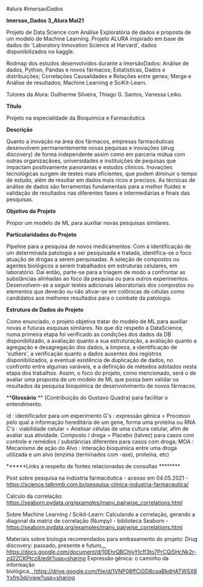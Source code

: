 #alura
#imersaoDados

**Imersao_Dados 3_Alura Mai21**

Projeto de Data Science com Análise Exploratória de dados e proposta de um modelo de Machine Learning.
Projeto ALURA inspirado em base de dados do 'Laboratory Innovation Science at Harvard', dados disponibilizados no kaggle.

Rodmap dos estudos desenvolvidos durante a ImersãoDados: Análise de dados, Python, Pandas e novos fármacos; Estatísticas, Dados e distribuições; Correlações Causalidades e Relações entre genes; Merge e Análise de resultados; Machine Learning e SciKit-Learn.

Tutores da Alura: Guilherme Silveira, Thiago G. Santos, Vanessa Leiko.


**Título**

Projeto na especialidade da Bioquímica e Farmacêutica


**Descrição**

Quanto a inovação na área dos fármacos, empresas farmacêuticas desenvolvem permanentemente novas pequisas e inovações (drug discovery) de forma independente assim como em parceria mútua com outras organizaçãoes, universidades e instituições de pequisas que impactam positivamente panoramas e estudos clínicos. 
Inovações tecnológicas surgem de testes mais eficientes, que podem diminuir o tempo de estudo, além de resultar em dados mais ricos e precisos. 
As técnicas de análise de dados são ferramentas fundamentais para a melhor fluidez e validação de resultados nas diferentes fases e intermediárias e finais das pesquisas.


****Objetivo do Projeto****

Propor um modelo de ML para auxiliar novas pesquisas similares.



****Particularidades do Projeto****

Pipeline para a pesquisa de novos medicamentos:
Com a identificação de um determinada patologia a ser pesquisada e tratada, identifica-se o foco atuação de drogas a serem perquisadas. 
A seleção de compostos ou agentes biológicos a serem trabalhados em estruturas celulares, em laboratório. Daí então, parte-se para a triagem de modo a confrontar as substâncias alinhadas ao foco da pesquisa ou para outros experimentos. 
Desenvolvem-se a seguir testes adicionais laboratoriais dos compostos ou elementos que deverão ou não ativar-se  em colônicas de células como candidatos aos melhores resultados para o combate da patologia.



****Estrutura de Dados do Projeto****

Como enunciado, o projeto objetiva tratar do modelo de ML para auxiliar novas e futuras esquisas similares.
No que diz respeito a DataScience, numa primeira etapa foi verificado as condições dos dados da DB disponibilizado, a avaliação quanto a sua estruturação, a avaliação quanto a agregação e desagregação dos dados, a limpeza, a identificação de 'outliers', a verificação quanto a dados ausentes dos registros disponibilizados, a eventual existência de duplicação de dados, no confronto entre algumas varáveis, e a definição de métodos adotados nesta etapa dos trabalhos. Assim, o foco do projeto, como mencionado, será o de avaliar uma proposta de um modelo de ML que possa bem validar os resultados da pesquisa bioquímica de desenvolvimento de novos fármacos.



****Glossário** **
(Contribuição do Gustavo Quadra) para facilitar o entendimento.

id : identificador para um experimento
G's : expressão gênica = Processo pelo qual a informação hereditária de um gene, forma uma proteína ou RNA
C's : viabilidade celular = Analisar células de uma cultura celular, afim de avaliar sua atividade.
Composto / droga = Placebo (talvez) para casos com controle e remédios / substâncias diferentes para casos com droga;
MOA : Mecanismo de ação do Alvo : interação bioquímica entre uma droga utilizada e um alvo (enzima (terminados com -ase), proteína, etc)




******Links a respeito de fontes relacionadas de consultas ********

Post sobre pesquisa na indústria farmacêutica - acesso em 04.05.2021 - https://science.talknmb.com.br/pesquisa-clinica-industria-farmaceutica/

Calculo da correlação: https://seaborn.pydata.org/examples/many_pairwise_correlations.html

Sobre Machine Learning / Scikit-Learn:  Calculando a correlação, gerando a diagonal da matriz de correlação (Numpy) - biblioteca Seaborn - https://seaborn.pydata.org/examples/many_pairwise_correlations.html

Materiais sobre biologia recomendados para embasamento do projeto:
Drug discovery: passado, presente e futuro__ https://docs.google.com/document/d/10EhrQBChlyYIcff3to7PrCQi5HcNk2r-zd2ZCKPtcz8/edit?usp=sharing
Expressão gênica: o caminho da informação biológica__https://drive.google.com/file/d/1VNP08ffCiGD8cqaBkdHATWSX8Yxfm3dj/view?usp=sharing




